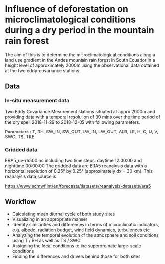 # Influence of deforestation on microclimatological conditions during a dry period in the mountain rain forest

The aim of this is to determine the microclimatological conditions along a land use gradient in the Andes mountain rain forest in South Ecuador in a height level of approximately 2000m using the observational data obtained at the two eddy-covariance stations. 

## Data

### In-situ measurement data 
Two Eddy Covariance Mesurement stations situated at apprx 2000m and providing data with a temporal resolution of 30 mins over the time period of the dry spell 2018-11-29 to 2018-12-05 with following parameters. 

Parameters : T, RH, SW_IN, SW_OUT, LW_IN, LW_OUT, ALB, LE, H, G, U, V, SWC, TS, TKE 

### Gridded data
ERA5_uv-rh500.nc including two time steps: daytime 12:00:00 and nighttime 00:00:00 The gridded data are ERA5 reanalysis data with a horizontal resolution of 0.25° by 0.25° (approximately dx = 30 km). This reanalysis data source is

https://www.ecmwf.int/en/forecasts/datasets/reanalysis-datasets/era5

## Workflow
- Calculating mean diurnal cycle of both study sites 
- Visualizing in an appropriate manner
- Identify similarities and differences in terms of microclimatic indicators, e.g. albedo, radiation budget, wind field dynamics, turbulences etc
- Analyzing the temporal evolution of the atmosphere and soil conditions using T / RH as well as TS / SWC
- Assigning the local conditions to the superordinate large-scale conditions
- Finding the differences and drivers behind those for both sites


